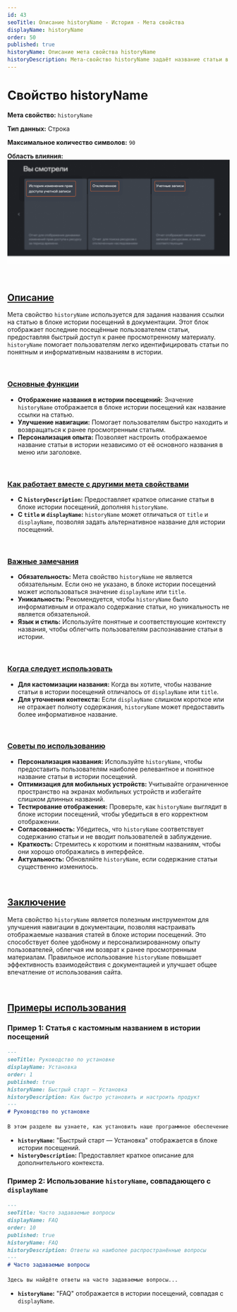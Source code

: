 ```yaml
---
id: 43
seoTitle: Описание historyName - История - Мета свойства
displayName: historyName
order: 50
published: true
historyName: Описание мета свойства historyName
historyDescription: Мета-свойство historyName задаёт название статьи в блоке истории посещений, улучшая навигацию и возвращение к статьям.
---
```


# Свойство historyName

**Мета свойство:** `historyName`

**Тип данных:** Строка

**Максимальное количество символов:** `90`

**Область влияния:**
![Влияние cвойства](https://raw.githubusercontent.com/SolarSpaceTech/product-documentation-help/refs/heads/main/ru/images/history-name.png)

<br/>

## [Описание](description)

Мета свойство `historyName` используется для задания названия ссылки на статью в блоке истории посещений в документации. Этот блок отображает последние
посещённые пользователем статьи, предоставляя быстрый доступ к ранее просмотренному материалу. `historyName` помогает пользователям легко идентифицировать
статьи по понятным и информативным названиям в истории.

<br/>

### [Основные функции](basic-functions)

- **Отображение названия в истории посещений:** Значение `historyName` отображается в блоке истории посещений как название ссылки на статью.
- **Улучшение навигации:** Помогает пользователям быстро находить и возвращаться к ранее просмотренным статьям.
- **Персонализация опыта:** Позволяет настроить отображаемое название статьи в истории независимо от её основного названия в меню или заголовке.

<br/>

### [Как работает вместе с другими мета свойствами](with-other-properties)

- **С `historyDescription`:** Предоставляет краткое описание статьи в блоке истории посещений, дополняя `historyName`.
- **С `title` и `displayName`:** `historyName` может отличаться от `title` и `displayName`, позволяя задать альтернативное название для истории посещений.

<br/>

### [Важные замечания](notes)

- **Обязательность:** Мета свойство `historyName` не является обязательным. Если оно не указано, в блоке истории посещений может использоваться значение `displayName` или `title`.
- **Уникальность:** Рекомендуется, чтобы `historyName` было информативным и отражало содержание статьи, но уникальность не является обязательной.
- **Язык и стиль:** Используйте понятные и соответствующие контексту названия, чтобы облегчить пользователям распознавание статьи в истории.

<br/>

### [Когда следует использовать](when-to-use)

- **Для кастомизации названия:** Когда вы хотите, чтобы название статьи в истории посещений отличалось от `displayName` или `title`.
- **Для уточнения контекста:** Если `displayName` слишком короткое или не отражает полноту содержания, `historyName` может предоставить более информативное название.

<br/>

### [Советы по использованию](advice)

- **Персонализация названия:** Используйте `historyName`, чтобы предоставить пользователям наиболее релевантное и понятное название статьи в истории посещений.
- **Оптимизация для мобильных устройств:** Учитывайте ограниченное пространство на экранах мобильных устройств и избегайте слишком длинных названий.
- **Тестирование отображения:** Проверьте, как `historyName` выглядит в блоке истории посещений, чтобы убедиться в его корректном отображении.
- **Согласованность:** Убедитесь, что `historyName` соответствует содержанию статьи и не вводит пользователей в заблуждение.
- **Краткость:** Стремитесь к коротким и понятным названиям, чтобы они хорошо отображались в интерфейсе.
- **Актуальность:** Обновляйте `historyName`, если содержание статьи существенно изменилось.

<br/>

## [Заключение](conclusion)

Мета свойство `historyName` является полезным инструментом для улучшения навигации в документации, позволяя настраивать отображаемые названия статей в блоке истории посещений. Это способствует более удобному и персонализированному опыту пользователей, облегчая им возврат к ранее просмотренным материалам. Правильное использование `historyName` повышает эффективность взаимодействия с документацией и улучшает общее впечатление от использования сайта.

<br/>

## [Примеры использования](examples)

### Пример 1: Статья с кастомным названием в истории посещений

```md
---
seoTitle: Руководство по установке
displayName: Установка
order: 1
published: true
historyName: Быстрый старт — Установка
historyDescription: Как быстро установить и настроить продукт
---
# Руководство по установке

В этом разделе вы узнаете, как установить наше программное обеспечение...
```

- **`historyName`:** "Быстрый старт — Установка" отображается в блоке истории посещений.
- **`historyDescription`:** Предоставляет краткое описание для дополнительного контекста.

### Пример 2: Использование `historyName`, совпадающего с `displayName`

```md
---
seoTitle: Часто задаваемые вопросы
displayName: FAQ
order: 10
published: true
historyName: FAQ
historyDescription: Ответы на наиболее распространённые вопросы
---
# Часто задаваемые вопросы

Здесь вы найдёте ответы на часто задаваемые вопросы...
```

- **`historyName`:** "FAQ" отображается в истории посещений, совпадая с `displayName`.
